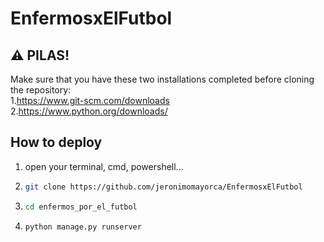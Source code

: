 ﻿# EnfermosxElFutbol

 ## ⚠️ PILAS!
 Make sure that you have these two installations completed before cloning the repository:  
 1.https://www.git-scm.com/downloads
 2.https://www.python.org/downloads/


 ## How to deploy
 1. open your terminal, cmd, powershell...
 2. ```bash
    git clone https://github.com/jeronimomayorca/EnfermosxElFutbol
 3. ```bash
    cd enfermos_por_el_futbol
 4. ```bash
    python manage.py runserver
